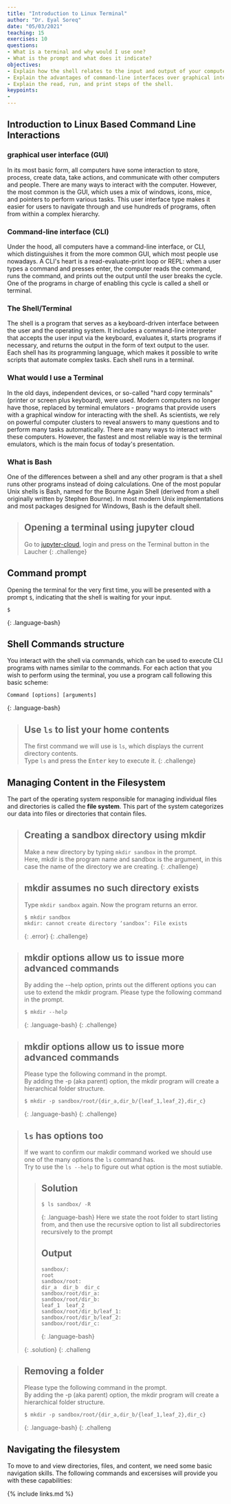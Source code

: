 ```yaml
---
title: "Introduction to Linux Terminal"
author: "Dr. Eyal Soreq" 
date: "05/03/2021"
teaching: 15
exercises: 10
questions:
- What is a terminal and why would I use one?
- What is the prompt and what does it indicate? 
objectives:
- Explain how the shell relates to the input and output of your computer.
- Explain the advantages of command-line interfaces over graphical interfaces.
- Explain the read, run, and print steps of the shell.
keypoints:
- 
---
```


## Introduction to Linux Based Command Line Interactions


### graphical user interface (GUI)
In its most basic form, all computers have some interaction to store, process, create data, take actions, and communicate with other computers and people. There are many ways to interact with the computer. However, the most common is the GUI, which uses a mix of windows, icons, mice, and pointers to perform various tasks. This user interface type makes it easier for users to navigate through and use hundreds of programs, often from within a complex hierarchy.

### Command-line interface (CLI)
Under the hood, all computers have a command-line interface, or CLI, which distinguishes it from the more common GUI, which most people use nowadays. A CLI's heart is a read-evaluate-print loop or REPL: when a user types a command and presses enter, the computer reads the command, runs the command, and prints out the output until the user breaks the cycle. One of the programs in charge of enabling this cycle is called a shell or terminal.

### The Shell/Terminal
The shell is a program that serves as a keyboard-driven interface between the user and the operating system. It includes a command-line interpreter that accepts the user input via the keyboard, evaluates it, starts programs if necessary, and returns the output in the form of text output to the user. Each shell has its programming language, which makes it possible to write scripts that automate complex tasks. Each shell runs in a terminal.

### What would I use a Terminal 
In the old days, independent devices, or so-called "hard copy terminals" (printer or screen plus keyboard), were used. Modern computers no longer have those, replaced by terminal emulators - programs that provide users with a graphical window for interacting with the shell. As scientists, we rely on powerful computer clusters to reveal answers to many questions and to perform many tasks automatically. There are many ways to interact with these computers. However, the fastest and most reliable way is the terminal emulators, which is the main focus of today's presentation.

### What is Bash
One of the differences between a shell and any other program is that a shell runs other programs instead of doing calculations. One of the most popular Unix shells is Bash, named for the Bourne Again Shell (derived from a shell originally written by Stephen Bourne). In most modern Unix implementations and most packages designed for Windows, Bash is the default shell.

> ## Opening a terminal using jupyter cloud
> Go to [jupyter-cloud](https://jupyter-cloud.gwdg.de/), login and press on the Terminal button in the Laucher
{: .challenge}

## Command prompt
Opening the terminal for the very first time, you will be presented with a prompt `$`, indicating that the shell is waiting for your input.

~~~
$
~~~
{: .language-bash}

## Shell Commands structure
You interact with the shell via commands, which can be used to execute CLI programs with names similar to the commands. For each action that you wish to perform using the terminal, you use a program call following this basic scheme:
~~~
Command [options] [arguments] 
~~~
{: .language-bash}

> ## Use `ls` to list your home contents 
> The first command we will use is `ls`, which displays the current directory contents. <br>
> Type `ls` and press the <kbd>Enter</kbd> key to execute it.
{: .challenge}

## Managing Content in the Filesystem
The part of the operating system responsible for managing individual files and directories is called the **file system**. This part of the system categorizes our data into files or directories that contain files. 

> ## Creating a sandbox directory using mkdir
> Make a new directory by typing `mkdir sandbox` in the prompt. <br>
> Here, mkdir is the program name and sandbox is the argument, in this case the name of the directory we are creating.
{: .challenge}

> ## mkdir assumes no such directory exists 
> Type `mkdir sandbox` again. Now the program returns an error.
> ~~~
> $ mkdir sandbox
> mkdir: cannot create directory ‘sandbox’: File exists
> ~~~
> {: .error}
{: .challenge}

> ## mkdir options allow us to issue more advanced commands
> By adding the --help option, prints out the different options you can use to extend the mkdir program.
> Please type the following command in the prompt. <br>
> ~~~
> $ mkdir --help
> ~~~
> {: .language-bash}
{: .challenge}


> ## mkdir options allow us to issue more advanced commands
> Please type the following command in the prompt. <br>
> By adding the -p (aka parent) option, the mkdir program will create a hierarchical folder structure.
> ~~~
> $ mkdir -p sandbox/root/{dir_a,dir_b/{leaf_1,leaf_2},dir_c}
> ~~~
> {: .language-bash}
{: .challenge}


> ## `ls` has options too 
> If we want to confirm our makdir command worked we should use one of the many options the `ls` command has. <br>
> Try to use the `ls --help` to figure out what option is the most sutiable. 
> > ## Solution 
> > ~~~
> > $ ls sandbox/ -R
> > ~~~
> > {: .language-bash}
> > Here we state the root folder to start listing from, and then use the recursive  option to list all subdirectories recursively to the prompt
> > ## Output
> > ~~~
> > sandbox/:
> > root
> > sandbox/root:
> > dir_a  dir_b  dir_c
> > sandbox/root/dir_a:
> > sandbox/root/dir_b:
> > leaf_1  leaf_2
> > sandbox/root/dir_b/leaf_1:
> > sandbox/root/dir_b/leaf_2:
> > sandbox/root/dir_c:
> > ~~~
> > {: .language-bash}
> > 
> {: .solution}
{: .challeng



> ## Removing a folder 
> Please type the following command in the prompt. <br>
> By adding the -p (aka parent) option, the mkdir program will create a hierarchical folder structure.
> ~~~
> $ mkdir -p sandbox/root/{dir_a,dir_b/{leaf_1,leaf_2},dir_c}
> ~~~
> {: .language-bash}
{: .challeng

## Navigating the filesystem
To move to and view directories, files, and content, we need some basic navigation skills. The following commands and excersises will provide you with these capabilities: 


{% include links.md %}

